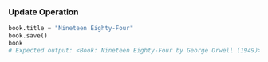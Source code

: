 
### Update Operation
```python
book.title = "Nineteen Eighty-Four"
book.save()
book
# Expected output: <Book: Nineteen Eighty-Four by George Orwell (1949)>

